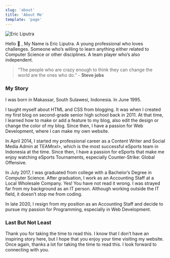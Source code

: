 ```yaml
---
slug: 'about'
title: 'About Me'
template: 'page'
---
```


![Eric Liputra](https://avatars.githubusercontent.com/u/17180240?v=4#img-thumbnail)

Hello :wave: , My Name is Eric Liputra. A young professional who loves challenges. Someone who’s willing to learn anything either related to Computer Science or other disciplines. A team player who’s also independent.

> “The people who are crazy enough to think they can change the world are the ones who do.” - <b>Steve jobs</b>

### My Story

I was born in Makassar, South Sulawesi, Indonesia. In June 1995.

I taught myself about HTML and CSS from blogging. It was when I created my first blog on second-grade senior high school back in 2011. At that time, I learned how to make or add a feature to my blog, also edit the design or change the color of my blog. Since then, I have a passion for Web Development, where I can make my own website.

In April 2014, I started my professional career as a Content Writer and Social Media Admin at TEAMnxl>, which is the most successful eSports team in Indonesia at the time. Since then, I have a passion for eSports that make me enjoy watching eSports Tournaments, especially Counter-Strike: Global Offensive.

In July 2017, I was graduated from college with a Bachelor’s Degree in Computer Science. After graduation, I work as an Accounting Staff at a Local Wholesale Company. Yes! You have not read it wrong. I was strayed far from my background as an IT person. Although working outside the IT field, it doesn’t stop me from coding.

In late 2020, I resign from my position as an Accounting Staff and decide to pursue my passion for Programming, especially in Web Development.

### Last But Not Least

Thank you for taking the time to read this. I know that I don’t have an inspiring story here, but I hope that you enjoy your time visiting my website. Once again, thanks a lot for taking the time to read this. I look forward to connecting with you.
  
